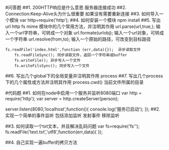 #问答题
##1. 200HTTP响应是什么意思
服务器连接成功
##2. Connection:Keep-Alive头为什么很重要
如果没有需要重新连接
##3. 如何导入一个模块
var http=require('http');
##4. 如何安装一个模块
npm install
##5. 写出 url http fs mime 模块中的几个常用方法，并注明其作用
    url.parse(url,true,); 输入一个url字符串，可转成一个对象
    url.formate(urlobj); 输入一个url对象，可转成一个字符串
    url.resolve(from,to); 输入一个原始的路径，可改变到目标路径
    
    fs.readFile('index.html',function (err,data){});  异步读取文件
        fs.readFileSync(); 同步读取文件，返回一个字符串或buffer
        fs.writeFile(); 异步写入一个文件
        fs.writeFilsSync(); 同步写入一个文件
##6. 写出几个global下的全局变量并注明其作用
process
##7. 写出几个process 下的几个属性或方法并注明其作用
process.cwd() 当前文件所属的目录
 
 
#代码题
##1. 如何在node中启用一个服务并监听8080端口
var http = require('http');
var server = http.createServer(person);

server.listen(8080,'localhost',function(){
    console.log('服务已启动');
});
##2. 实现一个简单的事件监听 包括添加监听  发射事件 移除监听

##3. 如何读取一个txt文本，并且解决乱码问题
var fs=require('fs'');
fs.readFile('text.txt','utf8',function(err,data){
});

##4. 自己实现一遍buffer的拷贝方法
